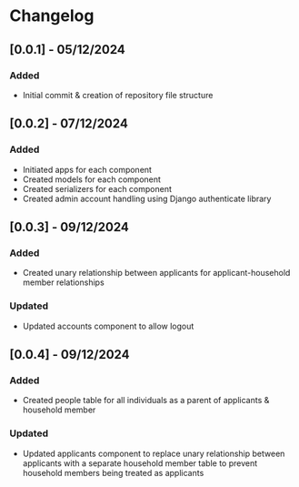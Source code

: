 # Changelog

## [0.0.1] - 05/12/2024
### Added
- Initial commit & creation of repository file structure

## [0.0.2] - 07/12/2024
### Added
- Initiated apps for each component
- Created models for each component
- Created serializers for each component
- Created admin account handling using Django authenticate library

## [0.0.3] - 09/12/2024
### Added
- Created unary relationship between applicants for applicant-household member relationships
### Updated
- Updated accounts component to allow logout

## [0.0.4] - 09/12/2024
### Added
- Created people table for all individuals as a parent of applicants & household member 
### Updated
- Updated applicants component to replace unary relationship between applicants with a separate household member table to prevent household members being treated as applicants
